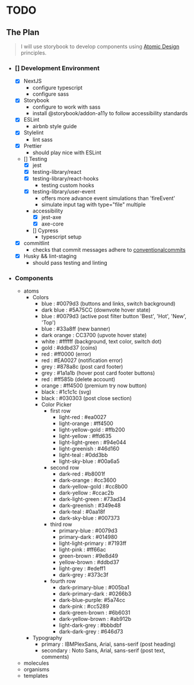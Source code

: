# TODO

## The Plan

> I will use storybook to develop components using [Atomic Design](https://bradfrost.com/blog/post/atomic-web-design/) principles.

- ### [] Development Environment

  - [x] NextJS
    - configure typescript
    - configure sass
  - [x] Storybook
    - configure to work with sass
    - install @storybook/addon-a11y to follow accessibility standards
  - [x] ESLint
    - airbnb style guide
  - [x] Stylelint
    - lint sass
  - [x] Prettier
    - should play nice with ESLint
  - [] Testing
    - [x] jest
    - [x] testing-library/react
    - [x] testing-library/react-hooks
      - testing custom hooks
    - [x] testing-library/user-event
      - offers more advance event simulations than 'fireEvent'
      - simulate input tag with type="file" multiple
    - accessibility
      - [x] jest-axe
      - [x] axe-core
    - [] Cypress
      - typescript setup
  - [x] commitlint
    - checks that commit messages adhere to [conventionalcommits](https://www.conventionalcommits.org/en/v1.0.0/)
  - [x] Husky && lint-staging
    - should pass testing and linting

- ### Components

  - atoms
    - Colors
      - blue : #0079d3 (buttons and links, switch background)
      - dark blue : #5A75CC (downvote hover state)
      - blue : #0079d3 (active post filter button 'Best', 'Hot', 'New', 'Top')
      - blue : #33a8ff (new banner)
      - dark orange : CC3700 (upvote hover state)
      - white : #ffffff (background, text color, switch dot)
      - gold : #ddbd37 (coins)
      - red : #ff0000 (error)
      - red : #EA0027 (notification error)
      - grey : #878a8c (post card footer)
      - grey : #1a1a1b (hover post card footer buttons)
      - red : #ff585b (delete account)
      - orange : #ff4500 (premium try now button)
      - black : #1c1c1c (svg)
      - black : #030303 (post close section)
      - Color Picker
        - first row
          - light-red : #ea0027
          - light-orange : #ff4500
          - light-yellow-gold : #ffb200
          - light-yellow : #ffd635
          - light-light-green : #94e044
          - light-greenish : #46d160
          - light-teal : #0dd3bb
          - light-sky-blue : #00a6a5
        - second row
          - dark-red : #b8001f
          - dark-orange : #cc3600
          - dark-yellow-gold : #cc8b00
          - dark-yellow : #ccac2b
          - dark-light-green : #73ad34
          - dark-greenish : #349e48
          - dark-teal : #0aa18f
          - dark-sky-blue : #007373
        - third row
          - primary-blue : #0079d3
          - primary-dark : #014980
          - light-light-primary : #7193ff
          - light-pink : #ff66ac
          - green-brown : #9e8d49
          - yellow-brown : #ddbd37
          - light-grey : #edeff1
          - dark-grey : #373c3f
        - fourth row
          - dark-primary-blue : #005ba1
          - dark-primary-dark : #0266b3
          - dark-blue-purple: #5a74cc
          - dark-pink : #cc5289
          - dark-green-brown : #6b6031
          - dark-yellow-brown : #ab912b
          - light-dark-grey : #bbbdbf
          - dark-dark-grey : #646d73
    - Typography
      - primary : IBMPlexSans, Arial, sans-serif (post heading)
      - secondary : Noto Sans, Arial, sans-serif (post text, comments)
  - molecules
  - organisms
  - templates
